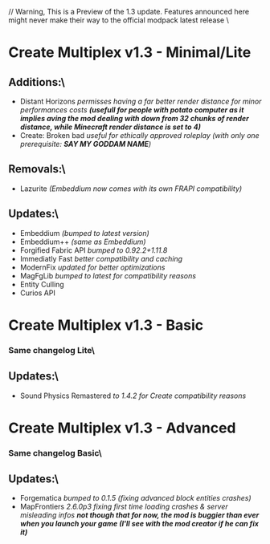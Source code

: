 // Warning, This is a Preview of the 1.3 update. Features announced here might never make their way to the official modpack latest release \\

# Create Multiplex v1.3 - Minimal/Lite
## Additions:\
- Distant Horizons *permisses having a far better render distance for minor performances costs* ***(usefull for people with potato computer as it implies aving the mod dealing with down from 32 chunks of render distance, while Minecraft render distance is set to 4)***
- Create: Broken bad *useful for ethically approved roleplay (with only one prerequisite: **SAY MY GODDAM NAME**)*
## Removals:\
- Lazurite *(Embeddium now comes with its own FRAPI compatibility)*
## Updates:\
- Embeddium *(bumped to latest version)*
- Embeddium++ *(same as Embeddium)*
- Forgified Fabric API *bumped to 0.92.2+1.11.8*
- Immediatly Fast *better compatibility and caching*
- ModernFix *updated for better optimizations*
- MagFgLib *bumped to latest for compatibility reasons*
- Entity Culling
- Curios API

# Create Multiplex v1.3 - Basic
### Same changelog **Lite**\
## Updates:\
- Sound Physics Remastered *to 1.4.2 for Create compatibility reasons*


# Create Multiplex v1.3 - Advanced
### Same changelog **Basic**\
## Updates:\
- Forgematica *bumped to 0.1.5 (fixing advanced block entities crashes)*
- MapFrontiers *2.6.0p3 fixing first time loading crashes & server misleading infos* ***not though that for now, the mod is buggier than ever when you launch your game (I'll see with the mod creator if he can fix it)***
